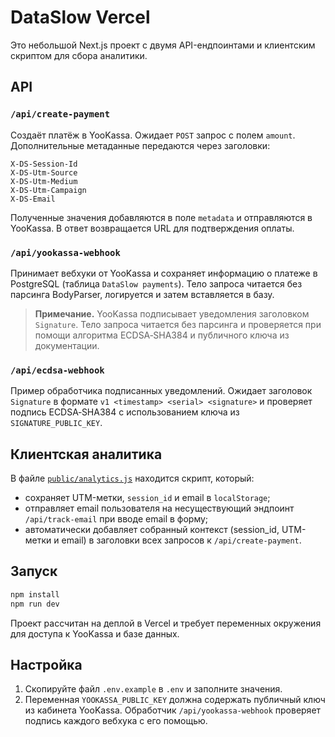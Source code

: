 # DataSlow Vercel

Это небольшой Next.js проект с двумя API-ендпоинтами и клиентским скриптом для сбора аналитики.

## API

### `/api/create-payment`
Создаёт платёж в YooKassa. Ожидает `POST` запрос с полем `amount`.
Дополнительные метаданные передаются через заголовки:

```
X-DS-Session-Id
X-DS-Utm-Source
X-DS-Utm-Medium
X-DS-Utm-Campaign
X-DS-Email
```

Полученные значения добавляются в поле `metadata` и отправляются в YooKassa.
В ответ возвращается URL для подтверждения оплаты.

### `/api/yookassa-webhook`
Принимает вебхуки от YooKassa и сохраняет информацию о платеже в PostgreSQL (таблица `DataSlow payments`). Тело запроса читается без парсинга BodyParser, логируется и затем вставляется в базу.

> **Примечание.** YooKassa подписывает уведомления заголовком `Signature`. Тело запроса читается без парсинга и проверяется при помощи алгоритма ECDSA‑SHA384 и публичного ключа из документации.

### `/api/ecdsa-webhook`
Пример обработчика подписанных уведомлений. Ожидает заголовок `Signature` в формате `v1 <timestamp> <serial> <signature>` и проверяет подпись ECDSA‑SHA384 с использованием ключа из `SIGNATURE_PUBLIC_KEY`.

## Клиентская аналитика

В файле [`public/analytics.js`](public/analytics.js) находится скрипт, который:
- сохраняет UTM-метки, `session_id` и email в `localStorage`;
- отправляет email пользователя на несуществующий эндпоинт `/api/track-email` при вводе email в форму;
- автоматически добавляет собранный контекст (session_id, UTM-метки и email) в заголовки всех запросов к `/api/create-payment`.

## Запуск

```bash
npm install
npm run dev
```

Проект рассчитан на деплой в Vercel и требует переменных окружения для доступа к YooKassa и базе данных.

## Настройка

1. Скопируйте файл `.env.example` в `.env` и заполните значения.
2. Переменная `YOOKASSA_PUBLIC_KEY` должна содержать публичный ключ из кабинета YooKassa.
   Обработчик `/api/yookassa-webhook` проверяет подпись каждого вебхука с его помощью.
